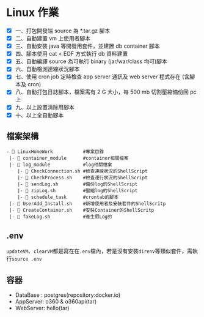 # Linux 作業
- [x] 一、打包開發端 source 為 *.tar.gz 腳本
- [x] 二、自動建置 vm 上使用者腳本
- [x] 三、自動安裝 java 等開發用套件，並建置 db container 腳本
- [x] 四、腳本使用 cat < EOF 方式執行 db 資料建置
- [x] 五、自動編譯 source 為可執行 binary (jar/war/class 均可)腳本
- [x] 六、自動檢測連線狀況腳本
- [x] 七、使用 cron job 定時檢查 app server 通訊及 web server 程式存在 (含腳本及 cron)
- [X] 八、自動打包日誌腳本，檔案需有 2 G 大小，每 500 mb 切割壓縮備份回 pc 上
- [X] 九、以上設置清除用腳本
- [X] 十、以上全自動腳本

## 檔案架構
```
-  LinuxHomeWork           #專案目錄
 |-  container_module      #container相關檔案
 |-  log_module            #log相關檔案
    |-  CheckConnection.sh #檢查連線狀況的ShellScript
    |-  CheckProcess.sh    #檢查運行狀況的ShellScript
    |-  sendLog.sh         #備份log的ShellScript
    |-  zipLog.sh          #壓縮log的ShellScript
    |-  schedule_task      #crontab的腳本
 |-  UserAdd_Install.sh    #新增使用者及安裝套件的ShellScritp
 |-  CreateContainer.sh    #安裝Container的ShellScritp
 |-  fakeLog.sh            #產生假Log的
```


## .env
`updateVM`、`clearVM`都是寫在在`.env`檔內，若是沒有安裝`direnv`等類似套件，需執行`source .env`

## 容器
- DataBase : postgres(repository:docker.io)
- AppServer: o360 & o360api(tar)
- WebServer: hello(tar)


